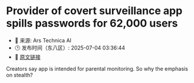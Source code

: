 # Provider of covert surveillance app spills passwords for 62,000 users
- 📅 来源: Ars Technica AI
- 🕒 发布时间（东八区）: 2025-07-04 03:36:44
- 🔗 [原文链接](https://arstechnica.com/security/2025/07/provider-of-covert-surveillance-app-spills-passwords-for-62000-users/)

Creators say app is intended for parental monitoring. So why the emphasis on stealth?